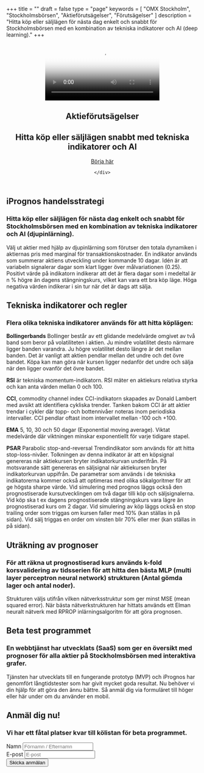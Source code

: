 +++
title = ""
draft = false
type = "page"
keywords = [
  "OMX Stockholm",
  "Stockholmsbörsen",
  "Aktieförutsägelser",
  "Förutsägelser"
]
description = "Hitta köp eller säljlägen för nästa dag enkelt och snabbt för Stockholmsbörsen med en kombination av tekniska indikatorer och AI (deep learning)."
+++
<header>
  <section class="video v-center">
  <div id="bgVideo" class="background" ><video id="video_background" preload="auto" autoplay="autoplay" loop="loop" poster="/img/Heaven-From-Top.jpg"><source src="/Heaven-From-Top.mp4" type="video/mp4">bgvideo</video></div>
<div class="hero-unit">
    <div class="container text-left">
<h1 class="hero-title-lg dont-break-out">Aktieförutsägelser</h1>

<h2 class="title text-left dont-break-out">Hitta köp eller säljlägen snabbt med tekniska indikatorer och AI</h2>
<a class="btn btn-primary btn-lg uppercase page-scroll" href="#services">Börja här</a>


</div>
<!-- end card -->

    </div>
</div>
</section>
</header>

  <section id="services">
    <div class="container">
      <div class="row">
        <div class="col-lg-12">
          <h2 class="section-heading">iPrognos handelsstrategi</h2>
          <h3 class="section-subheading text-muted">Hitta köp eller säljlägen för nästa dag enkelt och snabbt för Stockholmsbörsen med en kombination av tekniska indikatorer och AI (djupinlärning).</h3>
          <p class="large">Välj ut aktier med hjälp av djupinlärning som förutser den totala dynamiken i aktiernas pris med marginal för transaktionskostnader.
En indikator används som summerar aktiens utveckling under kommande 10 dagar.
Idén är att variabeln signalerar dagar som klart ligger över målvariationen (0.25).
Positivt värde på indikatorn indikerar att det är flera dagar som i medeltal är n % högre än dagens stängningskurs, vilket kan vara ett bra köp läge.
Höga negativa värden indikerar i sin tur när det är dags att sälja. </p>
        </div>
      </div>
    </div>
  </section>


  <section id="indikatorer" class="bg-light-gray page-section">
    <div class="container">
      <div class="row">
        <div class="col-lg-12">
          <h2 class="section-heading">Tekniska indikatorer och regler</h2>
          <h3 class="section-subheading text-muted">Flera olika tekniska indikatorer används för att hitta köplägen:</h3>
          <p class="large">
<strong>Bollingerbands</strong> Bollinger består av ett glidande medelvärde omgivet av två band som beror på volatiliteten i aktien. Ju mindre volatilitet desto närmare ligger banden varandra. Ju högre volatilitet desto längre är det mellan banden. Det är vanligt att aktien pendlar mellan det undre och det övre bandet. Köpa kan man göra när kursen ligger nedanför det undre och sälja när den ligger ovanför det övre bandet.</P><p class="large">
<strong>RSI</strong> är tekniska momentum-indikatorn. RSI mäter en aktiekurs relativa styrka och kan anta värden mellan 0 och 100.</p><p class="large">
<strong>CCI</strong>, commodity channel index CCI-indikatorn skapades av Donald Lambert med avsikt att identifiera cykliska trender. Tanken bakom CCI är att aktier trendar i cykler där topp- och bottennivåer noteras inom periodiska intervaller. CCI pendlar oftast inom intervallet mellan -100 och +100.</p><p class="large">
<strong>EMA</strong> 5, 10, 30 och 50 dagar (Exponential moving average). Viktat medelvärde där viktningen minskar exponentiellt för varje tidigare stapel.</p><p class="large">
<strong>PSAR</strong> Parabolic stop-and-reversal Trendindikator som används för att hitta stop-loss-nivåer. Tolkningen av denna indikator är att en köpsignal genereras när aktiekursen bryter indikatorkurvan underifrån. På motsvarande sätt genereras en säljsignal när aktiekursen bryter indikatorkurvan uppifrån. De parametrar som används i de tekniska indikatorerna kommer också att optimeras med olika sökalgoritmer för att ge högsta sharpe värde. Vid simulering med prognos läggs också den prognostiserade kursutvecklingen om två dagar tilli köp och säljsignalerna.
Vid köp ska t ex dagens prognostiserade stängningskurs vara lägre än prognostiserad kurs om 2 dagar.
Vid simulering av köp läggs också en stop trailing order som triggas om kursen faller med 10% (kan ställas in på sidan). Vid sälj triggas en order om vinsten blir 70% eller mer (kan ställas in på sidan).</p>
        </div>
      </div>
    </div>
  </section>


  <section id="prognoser">
    <div class="container">
      <div class="row">
        <div class="col-lg-12">
          <h2 class="section-heading">Uträkning av prognoser</h2>
          <h3 class="section-subheading text-muted">För att räkna ut prognostiserad kurs används k-fold korsvalidering av tidsserien för att hitta den bästa MLP (multi layer perceptron neural network) strukturen (Antal gömda lager och antal noder).</h3>
<p class="large">Strukturen väljs utifrån vilken nätverksstruktur som ger minst MSE (mean squared error). När bästa nätverkstrukturen har hittats används ett Elman neuralt nätverk med RPROP inlärningsalgoritm för att göra prognosen. </p>
        </div>
      </div>
    </div>
  </section>
  <section id="indikatorer" class="bg-light-gray page-section">
    <div class="container">
      <div class="row">
        <div class="col-lg-12">
          <h2 class="section-heading">Beta test programmet</h2>
          <h3 class="section-subheading text-muted">En webbtjänst har utvecklats (SaaS) som ger en översikt med prognoser för alla aktier på Stockholmsbörsen med interaktiva grafer. </h3>
          <p class="large">Tjänsten har utvecklats till en fungerande prototyp (MVP) och iPrognos har genomfört långtidstester som har givit mycket goda resultat. Nu behöver vi din hjälp för att göra den ännu  bättre. Så anmäl dig via formuläret till höger eller här under om du använder en mobil.</P>
        </div>
      </div>
    </div>
  </section>

  <section id="contact" class="hidden-md hidden-lg bg-light-gray">
    <div class="container">
      <div class="row">
        <div class="col-lg-12 text-center">
          <h2 class="section-heading">Anmäl dig nu!</h2>
          <h3 class="section-subheading text-muted">Vi har ett fåtal platser kvar till kölistan för beta programmet.</h3>
        </div>
      </div>
      <div class="row">
        <div class="col-lg-12">
        <div id="form-messages"></div>
          <form name="sentMessage" id="contactFormBottom" novalidate method="POST">
  		  <input type="hidden" name="Type" value="Beta program" />
            <div class="row">
              <div class="col-md-6">
                <div class="form-group"><label class="text-muted small">Namn</label>
                  <input class="form-control" name="name" placeholder="Förnamn / Efternamn" type="text" />
                </div>
                <div class="form-group"><label class="text-muted small">E-post</label>
                  <input class="form-control" name="email" placeholder="E-post" type="email" />
                </div>
              </div>
              <div class="clearfix"></div>
              <div class="col-lg-12 text-center">
                <div id="success"></div>
                <button type="submit" value="submit" class="btn btn-primary btn-md">Skicka anmälan</button>                  
              </div>
            </div>
          </form>
        </div>
      </div>
    </div>
  </section>
